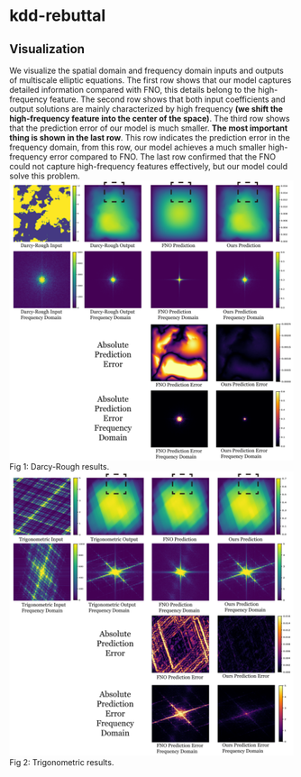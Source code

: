 # kdd-rebuttal
## Visualization
We visualize the spatial domain and frequency domain inputs and outputs of multiscale elliptic equations. The first row shows that our model captures detailed information compared with FNO, this details belong to the high-frequency feature. The second row shows that both input coefficients and output solutions are mainly characterized by high frequency **(we shift the high-frequency feature into the center of the space)**. The third row shows that the prediction error of our model is much smaller. **The most important thing is shown in the last row**. This row indicates the prediction error in the frequency domain, from this row, our model achieves a much smaller high-frequency error compared to FNO. The last row confirmed that the FNO could not capture high-frequency features effectively, but our model could solve this problem. 
![darcy_rougn](darcy_rough.jpg)
Fig 1: Darcy-Rough results.
![trigonometric](trigonometric.jpg)
Fig 2: Trigonometric results.
